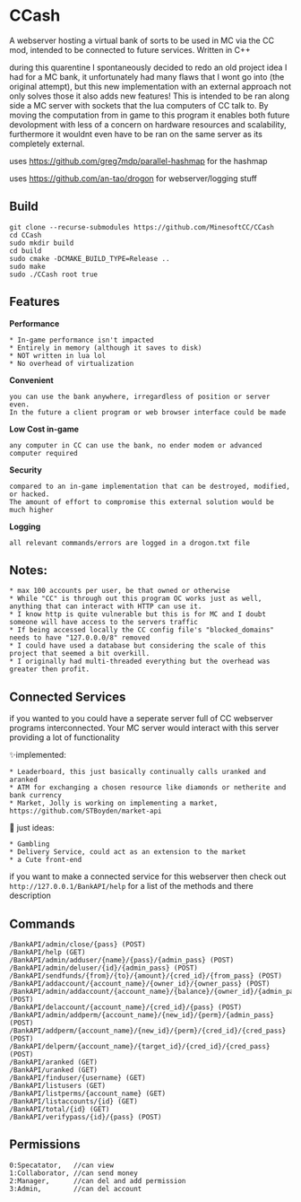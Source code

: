 # CCash

A webserver hosting a virtual bank of sorts to be used in MC via the CC mod, intended to be connected to future services. Written in C++

during this quarentine I spontaneously decided to redo an old project idea I had for a MC bank, it unfortunately had many flaws that I wont go into (the original attempt), but this new implementation with an external approach not only solves those it also adds new features! This is intended to be ran along side a MC server with sockets that the lua computers of CC talk to. By moving the computation from in game to this program it enables both future devolopment with less of a concern on hardware resources and scalability, furthermore it wouldnt even have to be ran on the same server as its completely external.

uses https://github.com/greg7mdp/parallel-hashmap for the hashmap

uses https://github.com/an-tao/drogon for webserver/logging stuff

## Build

```
git clone --recurse-submodules https://github.com/MinesoftCC/CCash
cd CCash
sudo mkdir build
cd build
sudo cmake -DCMAKE_BUILD_TYPE=Release ..
sudo make
sudo ./CCash root true
```

## Features

**Performance**

```
* In-game performance isn't impacted
* Entirely in memory (although it saves to disk)
* NOT written in lua lol
* No overhead of virtualization
```

**Convenient**

```
you can use the bank anywhere, irregardless of position or server even.
In the future a client program or web browser interface could be made
```

**Low Cost in-game**

```
any computer in CC can use the bank, no ender modem or advanced computer required
```

**Security**

```
compared to an in-game implementation that can be destroyed, modified, or hacked.
The amount of effort to compromise this external solution would be much higher
```

**Logging**

```
all relevant commands/errors are logged in a drogon.txt file
```

## Notes:

```
* max 100 accounts per user, be that owned or otherwise
* While "CC" is through out this program OC works just as well, anything that can interact with HTTP can use it.
* I know http is quite vulnerable but this is for MC and I doubt someone will have access to the servers traffic
* If being accessed locally the CC config file's "blocked_domains" needs to have "127.0.0.0/8" removed
* I could have used a database but considering the scale of this project that seemed a bit overkill.
* I originally had multi-threaded everything but the overhead was greater then profit.
```

## Connected Services

if you wanted to you could have a seperate server full of CC webserver programs interconnected. Your MC server would interact with this server providing a lot of functionality

:sparkles:implemented:

```
* Leaderboard, this just basically continually calls uranked and aranked
* ATM for exchanging a chosen resource like diamonds or netherite and bank currency
* Market, Jolly is working on implementing a market, https://github.com/STBoyden/market-api
```

:construction: just ideas:

```
* Gambling
* Delivery Service, could act as an extension to the market
* a Cute front-end
```

if you want to make a connected service for this webserver then check out `http://127.0.0.1/BankAPI/help` for a list of the methods and there description

## Commands

```
/BankAPI/admin/close/{pass} (POST)
/BankAPI/help (GET)
/BankAPI/admin/adduser/{name}/{pass}/{admin_pass} (POST)
/BankAPI/admin/deluser/{id}/{admin_pass} (POST)
/BankAPI/sendfunds/{from}/{to}/{amount}/{cred_id}/{from_pass} (POST)
/BankAPI/addaccount/{account_name}/{owner_id}/{owner_pass} (POST)
/BankAPI/admin/addaccount/{account_name}/{balance}/{owner_id}/{admin_pass} (POST)
/BankAPI/delaccount/{account_name}/{cred_id}/{pass} (POST)
/BankAPI/admin/addperm/{account_name}/{new_id}/{perm}/{admin_pass} (POST)
/BankAPI/addperm/{account_name}/{new_id}/{perm}/{cred_id}/{cred_pass} (POST)
/BankAPI/delperm/{account_name}/{target_id}/{cred_id}/{cred_pass} (POST)
/BankAPI/aranked (GET)
/BankAPI/uranked (GET)
/BankAPI/finduser/{username} (GET)
/BankAPI/listusers (GET)
/BankAPI/listperms/{account_name} (GET)
/BankAPI/listaccounts/{id} (GET)
/BankAPI/total/{id} (GET)
/BankAPI/verifypass/{id}/{pass} (POST)
```

## Permissions

```
0:Specatator,   //can view
1:Collaborator, //can send money
2:Manager,      //can del and add permission
3:Admin,        //can del account
```
